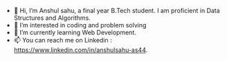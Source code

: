 - 👋 Hi, I’m Anshul sahu, a final year B.Tech student. I am proficient in Data Structures and Algorithms.
- 👀 I’m interested in coding and problem solving
- 🌱 I’m currently learning Web Development.
- 📫 You can reach me on Linkedin : https://www.linkedin.com/in/anshulsahu-as44.

<!---
AnshulSahu-return0/AnshulSahu-return0 is a ✨ special ✨ repository because its `README.md` (this file) appears on your GitHub profile.
You can click the Preview link to take a look at your changes.
--->
